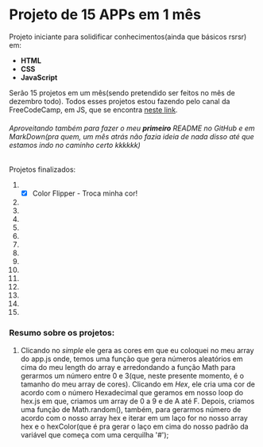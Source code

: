 # Projeto de 15 APPs em 1 mês

Projeto iniciante para solidificar conhecimentos(ainda que básicos rsrsr) em:
* **HTML**
* **CSS**
* **JavaScript**

Serão 15 projetos em um mês(sendo pretendido ser feitos no mês de dezembro todo).
Todos esses projetos estou fazendo pelo canal da FreeCodeCamp, em JS, que se encontra
[neste link](https://www.youtube.com/watch?v=3PHXvlpOkf4).

###### Aproveitando também para fazer o meu **primeiro** *README* no GitHub e em MarkDown(pra quem, um mês atrás não fazia ideia de nada disso até que estamos indo no caminho certo kkkkkk)

Projetos finalizados:

1. -[x] Color Flipper - Troca minha cor!
2.
3.
4.
5.
6.
7.
8.
9.
10.
11.
12.
13.
14.
15.

### Resumo sobre os projetos:

1. Clicando no *simple* ele gera as cores em que eu coloquei no meu array do app.js onde,
temos uma função que gera números aleatórios em cima do meu length do array e arredondando 
a função Math para gerarmos um número entre 0 e 3(que, neste presente momento, é o tamanho do meu array de cores).
Clicando em *Hex*, ele cria uma cor de acordo com o número Hexadecimal que geramos em nosso loop do hex.js em que,
criamos um array de 0 a 9 e de A até F. Depois, criamos uma função de Math.random(), também, para gerarmos número de 
acordo com o nosso array hex e iterar em um laço for no nosso array hex e o hexColor(que é pra gerar o laço em cima
do nosso padrão da variável que começa com uma cerquilha '#');


